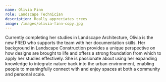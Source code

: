 ```yaml
---
name: Olivia Finn
role: Landscape Technician
description: Really appreciates trees
image: /images/olivia-finn-copy.jpg
---
```

Currently completing her studies in Landscape Architecture, Olivia is the new FRED who supports the team with her documentation skills. Her background in Landscape Construction provides a unique perspective on how designs are brought to life and offers a strong foundation from which to apply her studies effectively. She is passionate about using her expanding knowledge to integrate nature back into the urban environment, enabling people to meaningfully connect with and enjoy spaces at both a community and personal scale.